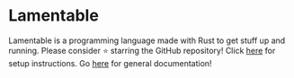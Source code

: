 # Lamentable
Lamentable is a programming language made with Rust to get stuff up and running.
Please consider ⭐ starring the GitHub repository!
Click [here](https://snxhit.github.io/Lamentable/#setup) for setup instructions.
Go [here](https://snxhit.github.io/Lamentable/) for general documentation!
